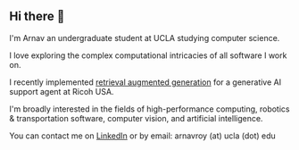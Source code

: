## Hi there 👋
I'm Arnav an undergraduate student at UCLA studying computer science.

I love exploring the complex computational intricacies of all software I work on.

I recently implemented [retrieval augmented generation](https://en.wikipedia.org/wiki/Retrieval-augmented_generation) for a generative AI support agent at Ricoh USA.

I'm broadly interested in the fields of high-performance computing, robotics & transportation software, computer vision, and artificial intelligence.

You can contact me on [LinkedIn](https://www.linkedin.com/in/arnavroy23/) or by email: arnavroy (at) ucla (dot) edu 
